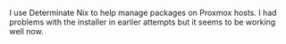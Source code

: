 I use Determinate Nix to help manage packages on Proxmox hosts. I had problems with the installer in earlier attempts but it seems to be working well now.
